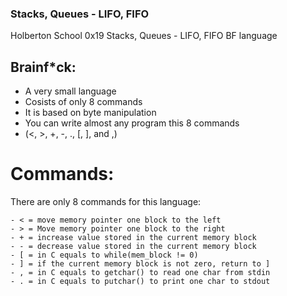 ### Stacks, Queues - LIFO, FIFO

Holberton School 0x19 Stacks, Queues - LIFO, FIFO
BF language

## Brainf*ck:
- A very small language
- Cosists of only 8 commands
- It is based on byte manipulation
- You can write almost any program this 8 commands
- (<, >, +, -, ., [, ], and ,)

# Commands:
There are only 8 commands for this language:
```brainfuck
- < = move memory pointer one block to the left
- > = Move memory pointer one block to the right
- + = increase value stored in the current memory block
- - = decrease value stored in the current memory block
- [ = in C equals to while(mem_block != 0)
- ] = if the current memory block is not zero, return to ]
- , = in C equals to getchar() to read one char from stdin
- . = in C equals to putchar() to print one char to stdout
```

